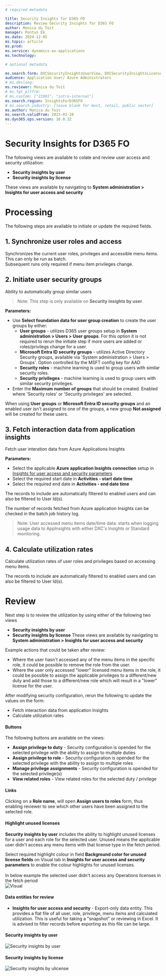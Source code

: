 ```yaml
---
# required metadata

title: Security Insights for D365 FO
description: Review Security Insights for D365 FO
author: Monica du Toit
manager: Pontus Ek
ms.date: 2024-12-05
ms.topic: article
ms.prod: 
ms.service: dynamics-ax-applications
ms.technology: 

# optional metadata

ms.search.form: DXCSecurityInsightsUserView, DXCSecurityInsightsLicenseView
audience: Application User/ Azure Administrators
# ms.devlang: 
ms.reviewer: Monica du Toit
# ms.tgt_pltfrm: 
# ms.custom: ["21901", "intro-internal"]
ms.search.region: InsightsForD365FO
# ms.search.industry: [leave blank for most, retail, public sector]
ms.author: Monica du Toit
ms.search.validFrom: 2023-03-28
ms.dyn365.ops.version: 10.0.32
---
```


# Security Insights for D365 FO

The following views are available to colate and review user access and security utilization:
- **Security insights by user**
- **Security insights by license**


These views are available by navigating to **System administration > Insights for user access and security**

# Processing
The following steps are available to initiate or update the required fields.

## 1. Synchronize user roles and access
Synchronizes the current user roles, privileges and accessible menu items. This can only be run as batch. <br>
Subsequent runs only required if menu item privileges change.

## 2. Initiate user security groups
Ability to automatically group similar users
 
> Note: This step is only available on **Security insights by user**. <br>

**Parameters:**
- Use **Select foundation data for user group creation** to create the user groups by either:
    - **User groups** - utilizes D365 user groups setup in **System administration > Users > User groups**. For this option it is not required to rerun the initiate step if more users are added or roles/privilegs change for a user.
    - **Microsoft Entra ID security groups** - utilizes Active Directory Security groups, available via 'System administration > Users > Groups'. Option controlled by the MSFT config key for AAD
    - **Security roles** - machine learning is used to group users with similar security roles.
    - **Security privileges** - machine learning is used to group users with similar security privileges.
- Enter the **Maximum number of groups** that should be created. Enabled where 'Security roles' or 'Security privileges' are selected.

When using **User groups** or **Microsoft Entra ID security groups** and an enabled user isn't assigned to one of the groups, a new group **Not assigned** will be created for these users.

## 3. Fetch interaction data from application insights
Fetch user interation data from Azure Applications Insights

**Parameters:**
- Select the applicable **Azure application Insights connection** setup in [Insights for user access and security parameters](Parameters.md)
- Select the required start date in **Activities - start date time**
- Select the required end date in **Activities - end date time**

The records to include are automatically filtered to enabled users and can also be filtered to User Id(s).

The number of records fetched from Azure application Insights can be checked in the batch job history log.

> Note: User accessed menu items date/time data: starts when logging usage data to AppInsights with either DXC's Insights or Standard monitoring.

## 4. Calculate utilization rates
Calculate utilization rates of user roles and privileges based on accessing menu items.

The records to include are automatically filtered to enabled users and can also be filtered to User Id(s).

# Review

Next step is to review the utilization by using either of the following two views
- **Security insights by user**
- **Security insights by license**
These views are available by navigating to **System administration > Insights for user access and security**

Example actions that could be taken after review: 
- Where the user hasn't accessed any of the menu items in the specific role, it could be possible to remove the role from the user.
- Where the user only accessed "lower" licensed menu items in the role, it could be possible to assign the applicable privileges to a different/new duty and add those to a different/new role which will result in a "lower" license for the user.

After modifying security configuration, rerun the following to update the values on the form:
- Fetch interaction data from application Insights
- Calculate utilization rates

#### Buttons

The following buttons are available on the views:
- **Assign privilege to duty** - Security configuration is opended for the selected privilege with the ability to assign to multiple duties
- **Assign privilege to role** - Security configuration is opended for the selected privilege with the ability to assign to multiple roles
- **Manage privilege assignments** - Security configuration is opended for the selected privilege(s)
- **View related roles** - View related roles for the selected duty / privilege

#### Links 

Clicking on a **Role name**, will open **Assign users to roles** form, thus enabling reviewer to see which other users have been assigned to the selected role.

#### Highlight unused licenses

**Security insights by user** includes the ability to highlight unused licenses for a user and each role for the selected user. Unused means the applicable user didn't access any menu items with that license type in the fetch period. 

Select required highlight colour in field **Background color for unused license fields** on Visual tab in **Insights for user access and security parameters** to enable the colour highlights for unused licenses. <br> <br> In below example the selected user didn't access any Operations licenses in the fetch period <br> ![Visual](IMAGES/ReleaseNotes_20241122_1.png "Visual")


#### Data entities for review

- **Insights for user access and security** - Export-only data entity. This provides a flat file of all user, role, privilege, menu items and calculated utilization. This is useful for taking a "snapshot" or reviewing in Excel. It is advised to filter records before exporting as this file can be large.


#### Security insights by user
![Security insights by user](IMAGES/Overview.png)


#### Security insights by license
![Security insights by ulicense](IMAGES/ByLicense.png)
